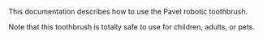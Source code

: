 This documentation describes how to use the Pavel robotic toothbrush.

Note that this toothbrush is totally safe to use for children, adults, or pets.